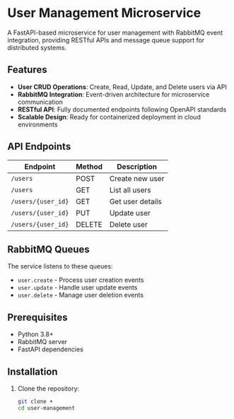 # User Management Microservice

A FastAPI-based microservice for user management with RabbitMQ event integration, providing RESTful APIs and message queue support for distributed systems.

## Features

- **User CRUD Operations**: Create, Read, Update, and Delete users via API
- **RabbitMQ Integration**: Event-driven architecture for microservice communication
- **RESTful API**: Fully documented endpoints following OpenAPI standards
- **Scalable Design**: Ready for containerized deployment in cloud environments

## API Endpoints

| Endpoint          | Method | Description                     |
|-------------------|--------|---------------------------------|
| `/users`          | POST   | Create new user                 |
| `/users`          | GET    | List all users                  |
| `/users/{user_id}`| GET    | Get user details                |
| `/users/{user_id}`| PUT    | Update user                     |
| `/users/{user_id}`| DELETE | Delete user                     |

## RabbitMQ Queues

The service listens to these queues:

- `user.create` - Process user creation events
- `user.update` - Handle user update events
- `user.delete` - Manage user deletion events

## Prerequisites

- Python 3.8+
- RabbitMQ server
- FastAPI dependencies

## Installation

1. Clone the repository:
   ```bash
   git clone +
   cd user-management
    ```
